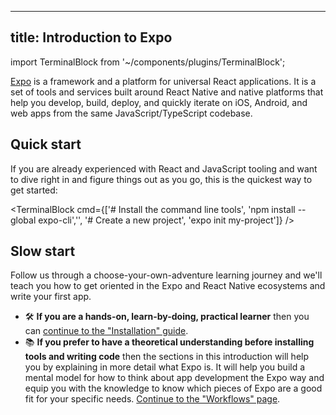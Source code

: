 
---
title: Introduction to Expo
---

import TerminalBlock from '~/components/plugins/TerminalBlock';

[Expo](http://expo.io) is a framework and a platform for universal React applications. It is a set of tools and services built around React Native and native platforms that help you develop, build, deploy, and quickly iterate on iOS, Android, and web apps from the same JavaScript/TypeScript codebase.

## Quick start

If you are already experienced with React and JavaScript tooling and want to dive right in and figure things out as you go, this is the quickest way to get started:

<TerminalBlock cmd={['# Install the command line tools', 'npm install --global expo-cli','', '# Create a new project', 'expo init my-project']} />

## Slow start

Follow us through a choose-your-own-adventure learning journey and we'll teach you how to get oriented in the Expo and React Native ecosystems and write your first app.

- ️🛠 **If you are a hands-on, learn-by-doing, practical learner** then you can [continue to the "Installation" guide](get-started/installation/).
- 📚 **If you prefer to have a theoretical understanding before installing tools and writing code** then the sections in this introduction will help you by explaining in more detail what Expo is. It will help you build a mental model for how to think about app development the Expo way and equip you with the knowledge to know which pieces of Expo are a good fit for your specific needs. [Continue to the "Workflows" page](introduction/managed-vs-bare/).
